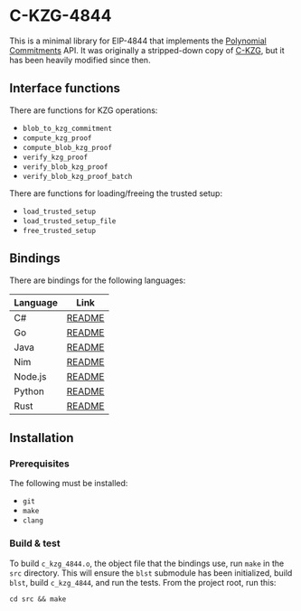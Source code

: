 # C-KZG-4844

This is a minimal library for EIP-4844 that implements the [Polynomial
Commitments](https://github.com/ethereum/consensus-specs/blob/dev/specs/deneb/polynomial-commitments.md)
API. It was originally a stripped-down copy of
[C-KZG](https://github.com/benjaminion/c-kzg), but it has been heavily modified
since then.

## Interface functions

There are functions for KZG operations:

- `blob_to_kzg_commitment`
- `compute_kzg_proof`
- `compute_blob_kzg_proof`
- `verify_kzg_proof`
- `verify_blob_kzg_proof`
- `verify_blob_kzg_proof_batch`

There are functions for loading/freeing the trusted setup:

- `load_trusted_setup`
- `load_trusted_setup_file`
- `free_trusted_setup`

## Bindings

There are bindings for the following languages:

| Language | Link                                 |
|----------|--------------------------------------|
| C#       | [README](bindings/csharp/README.md)  |
| Go       | [README](bindings/go/README.md)      |
| Java     | [README](bindings/java/README.md)    |
| Nim      | [README](bindings/nim/README.md)     |
| Node.js  | [README](bindings/node.js/README.md) |
| Python   | [README](bindings/python/README.md)  |
| Rust     | [README](bindings/rust/README.md)    |

## Installation

### Prerequisites

The following must be installed:

* `git`
* `make`
* `clang`

### Build & test

To build `c_kzg_4844.o`, the object file that the bindings use, run `make` in
the `src` directory. This will ensure the `blst` submodule has been initialized,
build `blst`, build `c_kzg_4844`, and run the tests. From the project root, run
this:

```
cd src && make
```
